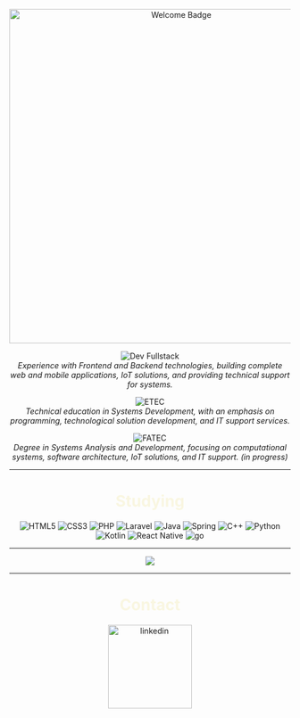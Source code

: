 <p align="center">
  <img src="https://img.shields.io/badge/Welcome%20to%20my%20Profile-2E294E?style=for-the-badge&logo=Jinja&logoColor=white&color=2E294E" alt="Welcome Badge" width="600">
</p>

<p align="center">
  <img src="https://img.shields.io/badge/-Dev%20Fullstack-BEE7E8?style=for-the-badge&logo=code&logoColor=black" alt="Dev Fullstack">
  <br>
  <em>Experience with Frontend and Backend technologies, building complete web and mobile applications, IoT solutions, and providing technical support for systems.</em>
</p>

<p align="center">
  <img src="https://img.shields.io/badge/-ETEC%20Zona%20Leste-2E294E?style=for-the-badge&logo=school&logoColor=black" alt="ETEC">
  <br>
  <em>Technical education in Systems Development, with an emphasis on programming, technological solution development, and IT support services.</em>
</p>

<p align="center">
  <img src="https://img.shields.io/badge/-FATEC%20Zona%20Leste-BEE7E8?style=for-the-badge&logo=graduation-cap&logoColor=white" alt="FATEC">
  <br>
  <em>Degree in Systems Analysis and Development, focusing on computational systems, software architecture, IoT solutions, and IT support. (in progress)</em>
</p>


---

<p>
  <h1 align="center" style="color: #f9f6e1;">Studying</h1>
<p align="center">
  <img src="https://img.shields.io/badge/html5%20-%23E34F26.svg?&style=for-the-badge&logo=html5&logoColor=BEE7E8&color=2E294E" alt="HTML5"/>
  <img src="https://img.shields.io/badge/css3%20-%231572B6.svg?&style=for-the-badge&logo=css3&logoColor=BEE7E8&color=2E294E" alt="CSS3"/>
  <img src="https://img.shields.io/badge/php-%23777BB4.svg?&style=for-the-badge&logo=php&logoColor=BEE7E8&color=2E294E" alt="PHP"/>
  <img src="https://img.shields.io/badge/laravel%20-%23FF2D20.svg?&style=for-the-badge&logo=laravel&logoColor=BEE7E8&color=2E294E" alt="Laravel"/>
  <img src="https://img.shields.io/badge/java-%23ED8B00.svg?&style=for-the-badge&logo=openjdk&logoColor=BEE7E8&color=2E294E" alt="Java"/>
  <img src="https://img.shields.io/badge/Spring%20-%23FF2D20.svg?&style=for-the-badge&logo=Spring&logoColor=BEE7E8&color=2E294E" alt="Spring"/>
  <img src="https://img.shields.io/badge/c++%20-%2300599C.svg?&style=for-the-badge&logo=c%2B%2B&logoColor=BEE7E8&color=2E294E" alt="C++"/>
  <img src="https://img.shields.io/badge/python%20-%2314354C.svg?&style=for-the-badge&logo=python&logoColor=BEE7E8&color=2E294E" alt="Python"/>
  <img src="https://img.shields.io/badge/kotlin-%230095D5.svg?&style=for-the-badge&logo=kotlin&logoColor=BEE7E8&color=2E294E" alt="Kotlin"/>
  <img src="https://img.shields.io/badge/react_native%20-%2320232a.svg?&style=for-the-badge&logo=react&logoColor=BEE7E8&color=2E294E" alt="React Native"/>
  <img src="https://img.shields.io/badge/Go%20-%23FF2D20.svg?&style=for-the-badge&logo=go&logoColor=BEE7E8&color=2E294E" alt="go"/>
</p>

---

<p align="center">
  <img src="https://github-readme-stats.vercel.app/api?username=RLC02&show_icons=true&theme=graywhite&bg_color=2E294E&title_color=BEE7E8&icon_color=BEE7E8&border_color=BEE7E8&text_color=BEE7E8"/>
</p>
<p>

---
  
</p>
  <h1 align="center" style="color: #f9f6e1;">Contact</h1>
<p align="center">
 <a href="https://www.linkedin.com/in/ricardo-luquetti-codo-835a5125b"><img src="https://img.shields.io/badge/linkedin%20-%23FF2D20.svg?&style=for-the-badge&logo=linkedin&logoColor=2A2D34&color=2E294E" width="150" alt="linkedin"/></a>
</p>
